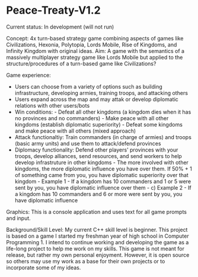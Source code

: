 # Peace-Treaty-V1.2
Current status: In development (will not run)

Concept:
4x turn-based strategy game combining aspects of games like Civilizations, Hexonia, Polytopia, Lords Mobile, Rise of Kingdoms, and Infinity Kingdom with original ideas. Aim: A game with the semantics of a massively multiplayer strategy game like Lords Mobile but applied to the structure/procedures of a turn-based game like Civilizations? 

Game experience:
- Users can choose from a variety of options such as building infrastructure, developing armies, training troops, and attacking others
- Users expand across the map and may attak or develop diplomatic relations with other users/bots
- Win conditions:
        - Defeat all other kingdoms (a kingdom dies when it has no provinces and no commanders)
        - Make peace with all other kingdoms (establish diplomatic superiority)
        - Defeat some kingdoms and make peace with all others (mixed approach)
- Attack functionaltiy: Train commanders (in charge of armies) and troops (basic army units) and use them to attack/defend provinces
- Diplomacy functionality: Defend other players' provinces with your troops, develop alliances, send resources, and send workers to help develop infrastruture in other kingdoms
        - The more involved with other kingdoms, the more diplomatic influence you have over them. If 50% + 1 of something came from you, you have diplomatic superiority over that kingdom
        - Example 1 - If a kingdom has 10 commanders and 1 or 5 were sent by you, you have diplomatic influence over them
        - c) Example 2 - If a kingdom has 10 commanders and 6 or more were sent by you, you have diplomatic influence
  
Graphics:
This is a console application and uses text for all game prompts and input.

Background/Skill Level:
My current C++ skill level is beginner. This project is based on a game I started my freshman year of high school in Computer Programming 1. I intend to continue working and developing the game as a life-long project to help me work on my skills. This game is not meant for release, but rather my own personal enjoyment. However, it is open source so others may use my work as a base for their own projects or to incorporate some of my ideas.
